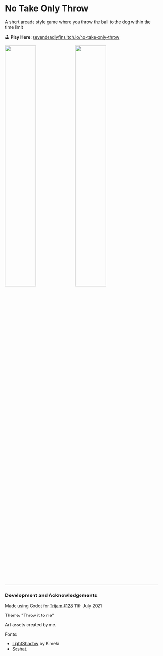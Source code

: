 # No Take Only Throw

A short arcade style game where you throw the ball to the dog within the time limit

🕹️  **Play Here**: [sevendeadlyfins.itch.io/no-take-only-throw](https://sevendeadlyfins.itch.io/no-take-only-throw)

<p float="left">
  <img src="https://user-images.githubusercontent.com/15265859/126367036-22cd1859-ee16-4bf0-9a3a-ed6df78a6f22.png" width="45%">
  <img src="https://user-images.githubusercontent.com/15265859/126366999-539a9aa7-55df-43c6-bb37-2c1415436e2e.png" width="45%">
</p>

---

### Development and Acknowledgements:

Made using Godot for [Trijam #128](https://itch.io/jam/trijam-128) 11th July 2021

Theme: "Throw it to me"

Art assets created by me.

Fonts:
 - [LightShadow](https://fontlibrary.org/en/font/lightshadow) by Kimeki
 - [Seshat](https://fontlibrary.org/en/font/seshat-regular).
